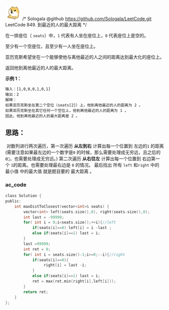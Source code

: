 ![](https://github.com/Sologala/SomeThings/blob/master/face.jpg?raw=true)
/*
    Sologala   @github    https://github.com/Sologala/LeetCode.git
    LeetCode   849. 到最近的人的最大距离
*/

在一排座位（ `seats`）中，`1` 代表有人坐在座位上，`0` 代表座位上是空的。

至少有一个空座位，且至少有一人坐在座位上。

亚历克斯希望坐在一个能够使他与离他最近的人之间的距离达到最大化的座位上。

返回他到离他最近的人的最大距离。

**示例 1：**

```
输入：[1,0,0,0,1,0,1]
输出：2
解释：
如果亚历克斯坐在第二个空位（seats[2]）上，他到离他最近的人的距离为 2 。
如果亚历克斯坐在其它任何一个空位上，他到离他最近的人的距离为 1 。
因此，他到离他最近的人的最大距离是 2 。 
```

## **思路：**

​	对数列进行两次遍历，第一次遍历 **从左到右** 计算出每一个位置到 左边的`1` 的距离 (需要注意如果最左边的一个数字是`0` 的时候，那么需要处理成无穷远，且之后的 `0`，也需要处理成无穷远。)  第二次遍历 **从右往左**  计算出每一个位置到 右边第一个 `1`的距离。也需要处理最右边是 `0` 的情况。 最后找出 所有 `left` 和`right` 中的 最小值 中的最大值 就是题目要的 最大距离 。

### **ac_code**

```c
class Solution {
public:
    int maxDistToClosest(vector<int>& seats) {
        vector<int> left(seats.size(),0), right(seats.size(),0);
        int last = -99999;
        for( int i = 0;i<seats.size();++i){//left
            if(seats[i]==0) left[i] = i -last ;
            else if(seats[i]==1) last = i;
        }
        last =99999;
        int ret = 0;
        for( int i = seats.size()-1;i>=0;--i){//right
            if(seats[i]==0){
                 right[i] = last -i;
            }
            else if(seats[i]==1) last = i;
            ret = max(ret,min(right[i],left[i]));           
        }
        return ret;
    }
};
```